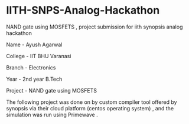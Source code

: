 # IITH-SNPS-Analog-Hackathon
NAND gate using MOSFETS , project submission for iith synopsis analog hackathon 

Name - Ayush Agarwal 

College - IIT BHU Varanasi 

Branch - Electronics 

Year - 2nd year B.Tech 

Project - NAND gate using MOSFETS 

The following project was done on by custom compiler tool offered by synopsis via their cloud platform (centos operating system) , and the simulation was run using Primewave .
